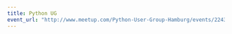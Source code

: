 ```yaml
---
title: Python UG
event_url: "http://www.meetup.com/Python-User-Group-Hamburg/events/224383747/"
---
```

